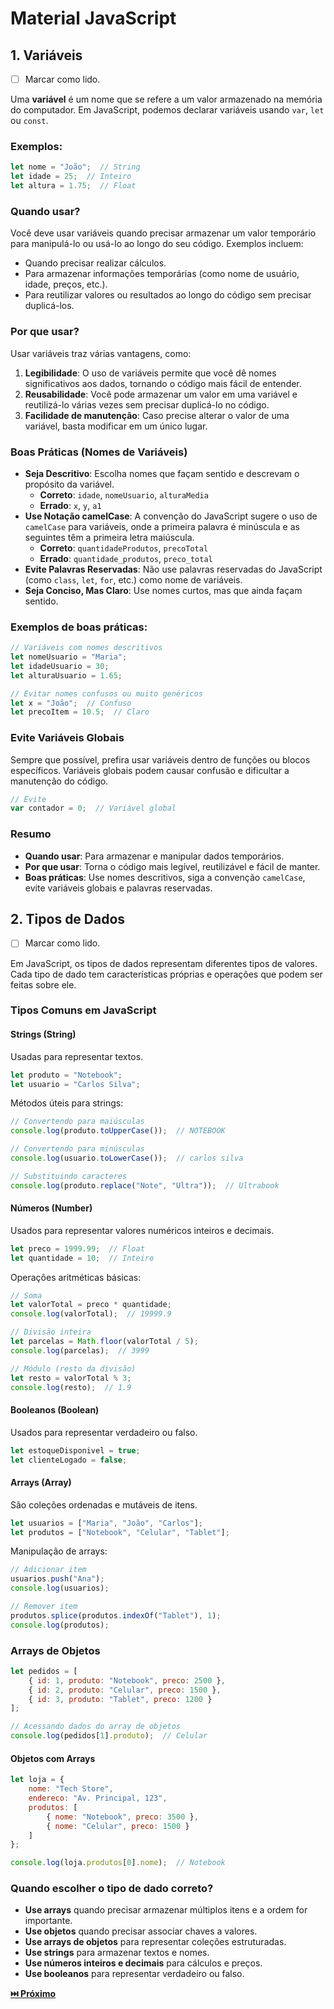 # Material JavaScript

## 1. Variáveis

* [ ]  Marcar como lido.

Uma **variável** é um nome que se refere a um valor armazenado na memória do computador. Em JavaScript, podemos declarar variáveis usando `var`, `let` ou `const`.

### Exemplos:

```javascript
let nome = "João";  // String
let idade = 25;  // Inteiro
let altura = 1.75;  // Float
```

### Quando usar?

Você deve usar variáveis quando precisar armazenar um valor temporário para manipulá-lo ou usá-lo ao longo do seu código. Exemplos incluem:

* Quando precisar realizar cálculos.
* Para armazenar informações temporárias (como nome de usuário, idade, preços, etc.).
* Para reutilizar valores ou resultados ao longo do código sem precisar duplicá-los.

### Por que usar?

Usar variáveis traz várias vantagens, como:

1. **Legibilidade**: O uso de variáveis permite que você dê nomes significativos aos dados, tornando o código mais fácil de entender.
2. **Reusabilidade**: Você pode armazenar um valor em uma variável e reutilizá-lo várias vezes sem precisar duplicá-lo no código.
3. **Facilidade de manutenção**: Caso precise alterar o valor de uma variável, basta modificar em um único lugar.

### Boas Práticas (Nomes de Variáveis)

* **Seja Descritivo**: Escolha nomes que façam sentido e descrevam o propósito da variável.
  * **Correto**: `idade`, `nomeUsuario`, `alturaMedia`
  * **Errado**: `x`, `y`, `a1`
* **Use Notação camelCase**: A convenção do JavaScript sugere o uso de `camelCase` para variáveis, onde a primeira palavra é minúscula e as seguintes têm a primeira letra maiúscula.
  * **Correto**: `quantidadeProdutos`, `precoTotal`
  * **Errado**: `quantidade_produtos`, `preco_total`
* **Evite Palavras Reservadas**: Não use palavras reservadas do JavaScript (como `class`, `let`, `for`, etc.) como nome de variáveis.
* **Seja Conciso, Mas Claro**: Use nomes curtos, mas que ainda façam sentido.

### Exemplos de boas práticas:

```javascript
// Variáveis com nomes descritivos
let nomeUsuario = "Maria";
let idadeUsuario = 30;
let alturaUsuario = 1.65;

// Evitar nomes confusos ou muito genéricos
let x = "João";  // Confuso
let precoItem = 10.5;  // Claro
```

### Evite Variáveis Globais

Sempre que possível, prefira usar variáveis dentro de funções ou blocos específicos. Variáveis globais podem causar confusão e dificultar a manutenção do código.

```javascript
// Evite
var contador = 0;  // Variável global
```

### Resumo

* **Quando usar**: Para armazenar e manipular dados temporários.
* **Por que usar**: Torna o código mais legível, reutilizável e fácil de manter.
* **Boas práticas**: Use nomes descritivos, siga a convenção `camelCase`, evite variáveis globais e palavras reservadas.

## 2. Tipos de Dados

* [ ]  Marcar como lido.

Em JavaScript, os tipos de dados representam diferentes tipos de valores. Cada tipo de dado tem características próprias e operações que podem ser feitas sobre ele.

### Tipos Comuns em JavaScript

#### Strings (String)

Usadas para representar textos.

```javascript
let produto = "Notebook";
let usuario = "Carlos Silva";
```

Métodos úteis para strings:

```javascript
// Convertendo para maiúsculas
console.log(produto.toUpperCase());  // NOTEBOOK

// Convertendo para minúsculas
console.log(usuario.toLowerCase());  // carlos silva

// Substituindo caracteres
console.log(produto.replace("Note", "Ultra"));  // Ultrabook
```

#### Números (Number)

Usados para representar valores numéricos inteiros e decimais.

```javascript
let preco = 1999.99;  // Float
let quantidade = 10;  // Inteiro
```

Operações aritméticas básicas:

```javascript
// Soma
let valorTotal = preco * quantidade;
console.log(valorTotal);  // 19999.9

// Divisão inteira
let parcelas = Math.floor(valorTotal / 5);
console.log(parcelas);  // 3999

// Módulo (resto da divisão)
let resto = valorTotal % 3;
console.log(resto);  // 1.9
```

#### Booleanos (Boolean)

Usados para representar verdadeiro ou falso.

```javascript
let estoqueDisponivel = true;
let clienteLogado = false;
```

#### Arrays (Array)

São coleções ordenadas e mutáveis de itens.

```javascript
let usuarios = ["Maria", "João", "Carlos"];
let produtos = ["Notebook", "Celular", "Tablet"];
```

Manipulação de arrays:

```javascript
// Adicionar item
usuarios.push("Ana");
console.log(usuarios);

// Remover item
produtos.splice(produtos.indexOf("Tablet"), 1);
console.log(produtos);
```

### Arrays de Objetos

```javascript
let pedidos = [
    { id: 1, produto: "Notebook", preco: 2500 },
    { id: 2, produto: "Celular", preco: 1500 },
    { id: 3, produto: "Tablet", preco: 1200 }
];

// Acessando dados do array de objetos
console.log(pedidos[1].produto);  // Celular
```

#### Objetos com Arrays

```javascript
let loja = {
    nome: "Tech Store",
    endereco: "Av. Principal, 123",
    produtos: [
        { nome: "Notebook", preco: 3500 },
        { nome: "Celular", preco: 1500 }
    ]
};

console.log(loja.produtos[0].nome);  // Notebook
```

### Quando escolher o tipo de dado correto?

* **Use arrays** quando precisar armazenar múltiplos itens e a ordem for importante.
* **Use objetos** quando precisar associar chaves a valores.
* **Use arrays de objetos** para representar coleções estruturadas.
* **Use strings** para armazenar textos e nomes.
* **Use números inteiros e decimais** para cálculos e preços.
* **Use booleanos** para representar verdadeiro ou falso.


**[⏭️ Próximo](https://github.com/betim009/meu_curso_javascript/blob/main/conteudo_js/conteudos/0_intro/readme_2.md)**